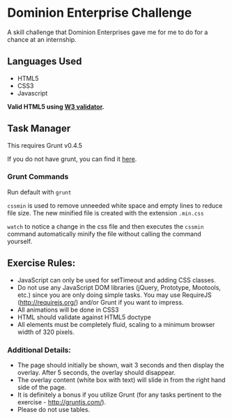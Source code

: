# Dominion Enterprise Challenge
A skill challenge that Dominion Enterprises gave me for me to do for a chance at an internship.

##  Languages Used
 * HTML5
 * CSS3
 * Javascript

**Valid HTML5 using [W3 validator](validator.w3.org).**

## Task Manager
This requires Grunt v0.4.5

If you do not have grunt, you can find it [here](http://gruntjs.com/).

### Grunt Commands
Run default with `grunt`

`cssmin` is used to remove unneeded white space and empty lines to reduce file size.
The new minified file is created with the extension `.min.css`

`watch` to notice a change in the css file and then executes the `cssmin` command automatically minify the file without calling the command yourself.

## Exercise Rules:
 * JavaScript can only be used for setTimeout and adding CSS classes.
 * Do not use any JavaScript DOM libraries (jQuery, Prototype, Mootools, etc.) since you are only doing simple tasks.  You may use RequireJS (http://requirejs.org/) and/or Grunt if you want to impress.
 * All animations will be done in CSS3
 * HTML should validate against HTML5 doctype
 * All elements must be completely fluid, scaling to a minimum browser width of 320 pixels.

### Additional Details:
 * The page should initially be shown, wait 3 seconds and then display the overlay.  After 5 seconds, the overlay should disappear.
 * The overlay content (white box with text) will slide in from the right hand side of the page.
 * It is definitely a bonus if you utilize Grunt (for any tasks pertinent to the exercise - http://gruntjs.com/).
 * Please do not use tables.


